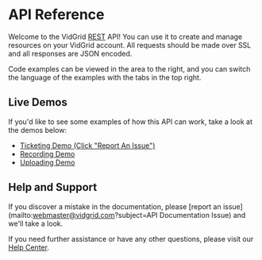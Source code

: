 # API Reference

Welcome to the VidGrid [REST](https://en.wikipedia.org/wiki/Representational_state_transfer) API! You can use it to create and manage resources on your VidGrid account. All requests should be made over SSL and all responses are JSON encoded.

Code examples can be viewed in the area to the right, and you can switch the language of the examples with the tabs in the top right.

## Live Demos

 If you'd like to see some examples of how this API can work, take a look at the demos below:

 * [Ticketing Demo (Click "Report An Issue")](https://ticketingdemo.azurewebsites.net/#/home)
 * [Recording Demo](https://app.vidgrid.com/demo/api/record)
 * [Uploading Demo](https://app.vidgrid.com/demo/api/upload)

## Help and Support

If you discover a mistake in the documentation, please [report an issue](mailto:webmaster@vidgrid.com?subject=API Documentation Issue) and we'll take a look.

If you need further assistance or have any other questions, please visit our [Help Center](https://help.vidgrid.com).
